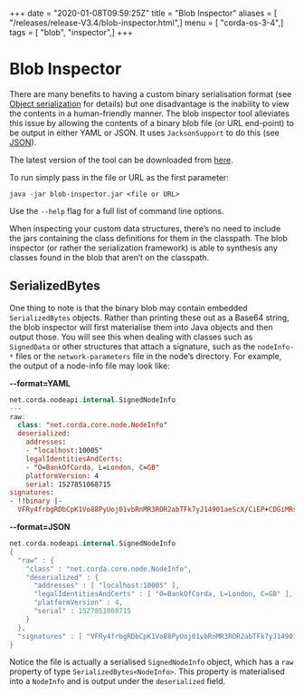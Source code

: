 +++
date = "2020-01-08T09:59:25Z"
title = "Blob Inspector"
aliases = [ "/releases/release-V3.4/blob-inspector.html",]
menu = [ "corda-os-3-4",]
tags = [ "blob", "inspector",]
+++


# Blob Inspector

There are many benefits to having a custom binary serialisation format (see [Object serialization](serialization.md) for details) but one
            disadvantage is the inability to view the contents in a human-friendly manner. The blob inspector tool alleviates this issue
            by allowing the contents of a binary blob file (or URL end-point) to be output in either YAML or JSON. It uses
            `JacksonSupport` to do this (see [JSON](json.md)).

The latest version of the tool can be downloaded from [here](https://www.corda.net/downloads/).

To run simply pass in the file or URL as the first parameter:

`java -jar blob-inspector.jar <file or URL>`

Use the `--help` flag for a full list of command line options.

When inspecting your custom data structures, there’s no need to include the jars containing the class definitions for them
            in the classpath. The blob inspector (or rather the serialization framework) is able to synthesis any classes found in the
            blob that aren’t on the classpath.


## SerializedBytes

One thing to note is that the binary blob may contain embedded `SerializedBytes` objects. Rather than printing these
                out as a Base64 string, the blob inspector will first materialise them into Java objects and then output those. You will
                see this when dealing with classes such as `SignedData` or other structures that attach a signature, such as the
                `nodeInfo-*` files or the `network-parameters` file in the node’s directory. For example, the output of a node-info
                file may look like:

**--format=YAML**

```kotlin
net.corda.nodeapi.internal.SignedNodeInfo
---
raw:
  class: "net.corda.core.node.NodeInfo"
  deserialized:
    addresses:
    - "localhost:10005"
    legalIdentitiesAndCerts:
    - "O=BankOfCorda, L=London, C=GB"
    platformVersion: 4
    serial: 1527851068715
signatures:
- !!binary |-
  VFRy4frbgRDbCpK1Vo88PyUoj01vbRnMR3ROR2abTFk7yJ14901aeScX/CiEP+CDGiMRsdw01cXt\nhKSobAY7Dw==
```
**--format=JSON**

```kotlin
net.corda.nodeapi.internal.SignedNodeInfo
{
  "raw" : {
    "class" : "net.corda.core.node.NodeInfo",
    "deserialized" : {
      "addresses" : [ "localhost:10005" ],
      "legalIdentitiesAndCerts" : [ "O=BankOfCorda, L=London, C=GB" ],
      "platformVersion" : 4,
      "serial" : 1527851068715
    }
  },
  "signatures" : [ "VFRy4frbgRDbCpK1Vo88PyUoj01vbRnMR3ROR2abTFk7yJ14901aeScX/CiEP+CDGiMRsdw01cXthKSobAY7Dw==" ]
}
```
Notice the file is actually a serialised `SignedNodeInfo` object, which has a `raw` property of type `SerializedBytes<NodeInfo>`.
                This property is materialised into a `NodeInfo` and is output under the `deserialized` field.


